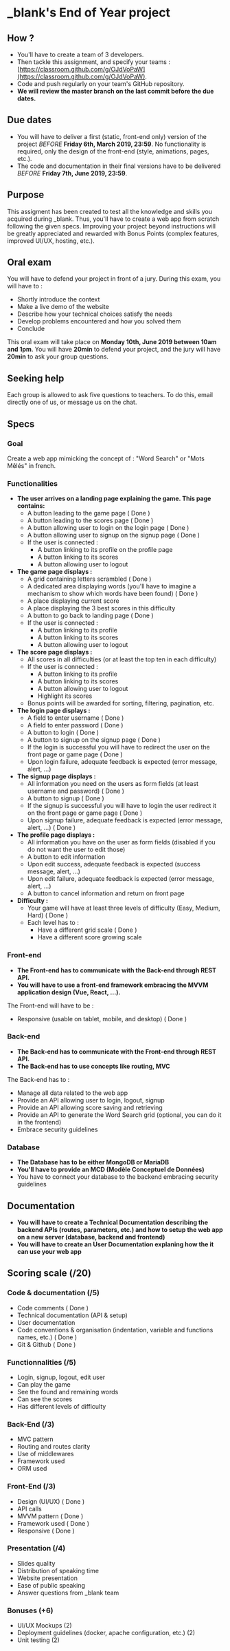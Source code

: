 # _blank's End of Year project

## How ?
- You'll have to create a team of 3 developers.
- Then tackle this assignment, and specify your teams : [https://classroom.github.com/g/OJdVoPaW](https://classroom.github.com/g/OJdVoPaW). 
- Code and push regularly on your team's GitHub repository.
- __We will review the master branch on the last commit before the due dates.__

## Due dates
- You will have to deliver a first (static, front-end only) version of the project _BEFORE_ __Friday 6th, March 2019, 23:59__. No functionality is required, only the design of the front-end (style, animations, pages, etc.).
- The code and documentation in their final versions have to be delivered _BEFORE_ __Friday 7th, June 2019, 23:59__.

## Purpose
This assigment has been created to test all the knowledge and skills you acquired during _blank. Thus, you'll have to create a web app from scratch following the given specs.
Improving your project beyond instructions will be greatly appreciated and rewarded with Bonus Points (complex features, improved UI/UX, hosting, etc.).

## Oral exam
You will have to defend your project in front of a jury. During this exam, you will have to :
- Shortly introduce the context
- Make a live demo of the website
- Describe how your technical choices satisfy the needs
- Develop problems encountered and how you solved them
- Conclude

This oral exam will take place on __Monday 10th, June 2019 between 10am and 1pm__. You will have __20min__ to defend your project, and the jury will have __20min__ to ask your group questions.

## Seeking help
Each group is allowed to ask five questions to teachers. To do this, email directly one of us, or message us on the chat.

## Specs
### Goal
Create a web app mimicking the concept of : "Word Search" or "Mots Mêlés" in french.

### Functionalities
- __The user arrives on a landing page explaining the game. This page contains:__
  - A button leading to the game page ( Done )
  - A button leading to the scores page ( Done )
  - A button allowing user to login on the login page ( Done )
  - A button allowing user to signup on the signup page ( Done )
  - If the user is connected :
    - A button linking to its profile on the profile page
    - A button linking to its scores
    - A button allowing user to logout
- __The game page displays :__
  - A grid containing letters scrambled ( Done )
  - A dedicated area displaying words (you'll have to imagine a mechanism to show which words have been found) ( Done )
  - A place displaying current score
  - A place displaying the 3 best scores in this difficulty
  - A button to go back to landing page ( Done )
  - If the user is connected :
    - A button linking to its profile
    - A button linking to its scores
    - A button allowing user to logout
- __The score page displays :__
  - All scores in all difficulties (or at least the top ten in each difficulty)
  - If the user is connected :
    - A button linking to its profile
    - A button linking to its scores
    - A button allowing user to logout
    - Highlight its scores
  - Bonus points will be awarded for sorting, filtering, pagination, etc.
- __The login page displays :__
  - A field to enter username ( Done )
  - A field to enter password ( Done )
  - A button to login ( Done )
  - A button to signup on the signup page ( Done )
  - If the login is successful you will have to redirect the user on the front page or game page ( Done )
  - Upon login failure, adequate feedback is expected (error message, alert, ...)
- __The signup page displays :__
  - All information you need on the users as form fields (at least username and password) ( Done )
  - A button to signup ( Done )
  - If the signup is successful you will have to login the user redirect it on the front page or game page ( Done )
  - Upon signup failure, adequate feedback is expected (error message, alert, ...) ( Done )
- __The profile page displays :__
  - All information you have on the user as form fields (disabled if you do not want the user to edit those)
  - A button to edit information
  - Upon edit success, adequate feedback is expected (success message, alert, ...)
  - Upon edit failure, adequate feedback is expected (error message, alert, ...)
  - A button to cancel information and return on front page
- __Difficulty :__
  - Your game will have at least three levels of difficulty (Easy, Medium, Hard) ( Done )
  - Each level has to :
    - Have a different grid scale ( Done )
    - Have a different score growing scale
### Front-end
- **The Front-end has to communicate with the Back-end through REST API.**
- **You will have to use a front-end framework embracing the MVVM application design (Vue, React, ...).**

The Front-end will have to be : 
- Responsive (usable on tablet, mobile, and desktop) ( Done )
### Back-end
- **The Back-end has to communicate with the Front-end through REST API.**
- **The Back-end has to use concepts like routing, MVC**

The Back-end has to :
- Manage all data related to the web app
- Provide an API allowing user to login, logout, signup
- Provide an API allowing score saving and retrieving
- Provide an API to generate the Word Search grid (optional, you can do it in the frontend)
- Embrace security guidelines
### Database
- **The Database has to be either MongoDB or MariaDB**
- **You'll have to provide an MCD (Modèle Conceptuel de Données)**
- You have to connect your database to the backend embracing security guidelines
## Documentation
- **You will have to create a Technical Documentation describing the backend APIs  (routes, parameters, etc.) and how to setup the web app on a new server (database, backend and frontend)**
- **You will have to create an User Documentation explaning how the it can use your web app**
## Scoring scale (/20)
### Code & documentation (/5)
- Code comments ( Done )
- Technical documentation (API & setup)
- User documentation
- Code conventions & organisation (indentation, variable and functions names, etc.) ( Done )
- Git & Github ( Done )
### Functionnalities (/5)
- Login, signup, logout, edit user
- Can play the game
- See the found and remaining words
- Can see the scores
- Has different levels of difficulty
### Back-End (/3)
- MVC pattern
- Routing and routes clarity
- Use of middlewares
- Framework used
- ORM used
### Front-End (/3)
- Design (UI/UX) ( Done )
- API calls
- MVVM pattern ( Done )
- Framework used ( Done )
- Responsive ( Done )
### Presentation (/4)
- Slides quality
- Distribution of speaking time
- Website presentation
- Ease of public speaking
- Answer questions from _blank team
### Bonuses (+6)
- UI/UX Mockups (2)
- Deployment guidelines (docker, apache configuration, etc.) (2)
- Unit testing (2)
